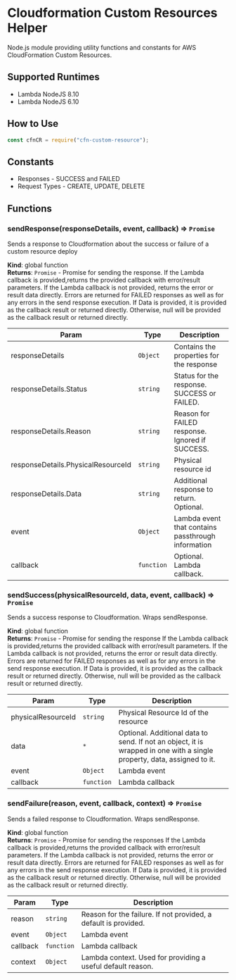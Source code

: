 # Cloudformation Custom Resources Helper
Node.js module providing utility functions and constants for AWS CloudFormation Custom Resources.

## Supported Runtimes
* Lambda NodeJS 8.10
* Lambda NodeJS 6.10

## How to Use
```javascript
const cfnCR = require("cfn-custom-resource");
```

## Constants
* Responses - SUCCESS and FAILED
* Request Types - CREATE, UPDATE, DELETE

## Functions
### sendResponse(responseDetails, event, callback) ⇒ <code>Promise</code>
Sends a response to Cloudformation about the success or failure of a custom resource deploy

**Kind**: global function  
**Returns**: <code>Promise</code> - Promise for sending the response.
                                     If the Lambda callback is provided,returns the provided callback with
                                     error/result parameters.
                                     If the Lambda callback is not provided, returns the error or result data directly.
                                     Errors are returned for FAILED responses as well as for any errors in the
                                     send response execution.
                                     If Data is provided, it is provided as the callback result or returned directly.
                                     Otherwise, null will be provided as the callback result or returned directly.  

| Param | Type | Description |
| --- | --- | --- |
| responseDetails | <code>Object</code> | Contains the properties for the response |
| responseDetails.Status | <code>string</code> | Status for the response. SUCCESS or FAILED. |
| responseDetails.Reason | <code>string</code> | Reason for FAILED response. Ignored if SUCCESS. |
| responseDetails.PhysicalResourceId | <code>string</code> | Physical resource id |
| responseDetails.Data | <code>string</code> | Additional response to return. Optional. |
| event | <code>Object</code> | Lambda event that contains passthrough information |
| callback | <code>function</code> | Optional. Lambda callback. |

<a name="sendSuccess"></a>

### sendSuccess(physicalResourceId, data, event, callback) ⇒ <code>Promise</code>
Sends a success response to Cloudformation. Wraps sendResponse.

**Kind**: global function  
**Returns**: <code>Promise</code> - Promise for sending the response
                                     If the Lambda callback is provided,returns the provided callback with error/result parameters.
                                     If the Lambda callback is not provided, returns the error or result data directly.
                                     Errors are returned for FAILED responses as well as for any errors in the send response execution.
                                     If Data is provided, it is provided as the callback result or returned directly.
                                     Otherwise, null will be provided as the callback result or returned directly.  

| Param | Type | Description |
| --- | --- | --- |
| physicalResourceId | <code>string</code> | Physical Resource Id of the resource |
| data | <code>\*</code> | Optional. Additional data to send. If not                                        an object, it is wrapped in one with a                                        single property, data, assigned to it. |
| event | <code>Object</code> | Lambda event |
| callback | <code>function</code> | Lambda callback |

<a name="sendFailure"></a>

### sendFailure(reason, event, callback, context) ⇒ <code>Promise</code>
Sends a failed response to Cloudformation. Wraps sendResponse.

**Kind**: global function  
**Returns**: <code>Promise</code> - Promise for sending the responses
                                     If the Lambda callback is provided,returns the provided callback with error/result parameters.
                                     If the Lambda callback is not provided, returns the error or result data directly.
                                     Errors are returned for FAILED responses as well as for any errors in the send response execution.
                                     If Data is provided, it is provided as the callback result or returned directly.
                                     Otherwise, null will be provided as the callback result or returned directly.  

| Param | Type | Description |
| --- | --- | --- |
| reason | <code>string</code> | Reason for the failure. If not provided, a default is provided. |
| event | <code>Object</code> | Lambda event |
| callback | <code>function</code> | Lambda callback |
| context | <code>Object</code> | Lambda context. Used for providing a useful default reason. |
